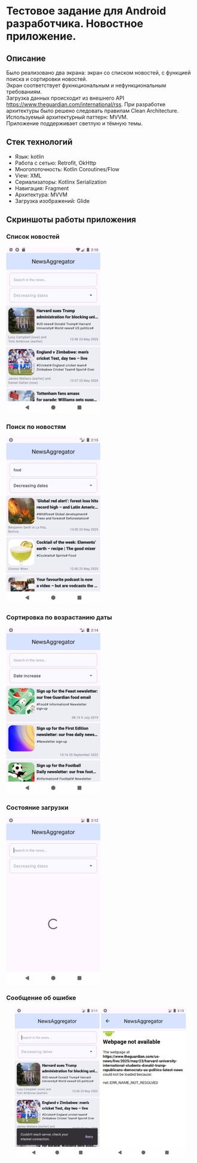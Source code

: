 ﻿# Тестовое задание для Android разработчика. Новостное приложение.

## Описание

Было реализовано два экрана: экран со списком новостей, с функцией поиска и сортировки новостей.  
Экран соответствует фукнкциональным и нефункциональным требованиям.  
Загрузка данных происходит из внешнего API https://www.theguardian.com/international/rss.
При разработке архитектуры было решено следовать правилам Clean Architecture.  
Используемый архитектурный паттерн: MVVM.  
Приложение поддерживает светлую и тёмную темы. 

## Стек технологий

- Язык: kotlin
- Работа с сетью: Retrofit, OkHttp
- Многопоточность: Kotlin Coroutines/Flow
- View: XML
- Сериализаторы: Kotlinx Serialization
- Навигация: Fragment
- Архитектура: MVVM
- Загрузка изображений: Glide

## Скриншоты работы приложения

### Список новостей
<img src="screenshots/main_screen.png" alt="Список новостей. Главный экран" width="50%"/>

### Поиск по новостям
<img src="screenshots/search_query.png" alt="Поиск по новостям в БД" width="50%" />

### Сортировка по возрастанию даты
<img src="screenshots/increase_sorted_filter.png" alt="Сортировка по возрастанию даты" width="50%" />

### Состояние загрузки
<img src="screenshots/loading_state.png" alt="Состояние загрузки" width="50%" />

### Сообщение об ошибке

<p align="center">
  <img src="screenshots/notification_error.png" alt="Уведомление об ошибке на главном экране" width="45%"/>
  <img src="screenshots/notification_error_detail_screen.png" alt="Ошибка загрузки страницы со статьей" width="45%"/>
</p>
